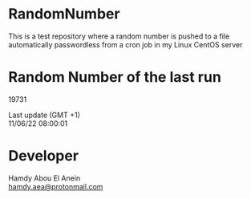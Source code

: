 # RandomNumber    
This is a test repository where a random number is pushed to a file automatically passwordless from a cron job in my Linux CentOS server    
# Random Number of the last run   
19731
      
Last update (GMT +1)    
11/06/22 08:00:01
# Developer    
Hamdy Abou El Anein   
hamdy.aea@protonmail.com
